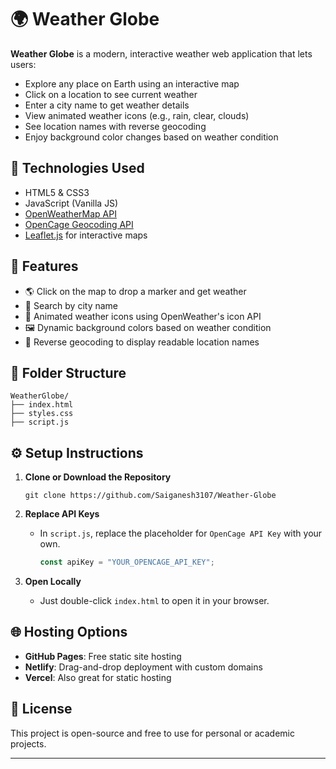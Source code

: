 # 🌍 Weather Globe

**Weather Globe** is a modern, interactive weather web application that lets users:
- Explore any place on Earth using an interactive map
- Click on a location to see current weather
- Enter a city name to get weather details
- View animated weather icons (e.g., rain, clear, clouds)
- See location names with reverse geocoding
- Enjoy background color changes based on weather condition

## 🔧 Technologies Used

- HTML5 & CSS3
- JavaScript (Vanilla JS)
- [OpenWeatherMap API](https://openweathermap.org/)
- [OpenCage Geocoding API](https://opencagedata.com/)
- [Leaflet.js](https://leafletjs.com/) for interactive maps

## 🚀 Features

- 🌎 Click on the map to drop a marker and get weather
- 📍 Search by city name
- 📸 Animated weather icons using OpenWeather's icon API
- 🖼 Dynamic background colors based on weather condition
- 🎯 Reverse geocoding to display readable location names

## 📁 Folder Structure

```
WeatherGlobe/
├── index.html
├── styles.css
├── script.js
```

## ⚙️ Setup Instructions

1. **Clone or Download the Repository**
   ```
   git clone https://github.com/Saiganesh3107/Weather-Globe
   ```

2. **Replace API Keys**
   - In `script.js`, replace the placeholder for `OpenCage API Key` with your own.
     ```js
     const apiKey = "YOUR_OPENCAGE_API_KEY";
     ```

3. **Open Locally**
   - Just double-click `index.html` to open it in your browser.

## 🌐 Hosting Options

- **GitHub Pages**: Free static site hosting
- **Netlify**: Drag-and-drop deployment with custom domains
- **Vercel**: Also great for static hosting

## 📜 License

This project is open-source and free to use for personal or academic projects.

---
